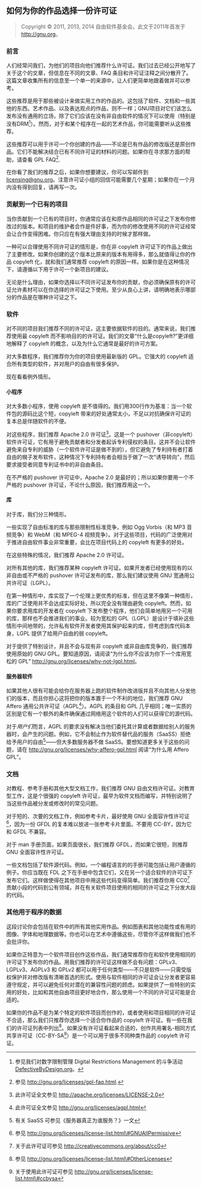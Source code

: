 ## 如何为你的作品选择一份许可证

> Copyright © 2011, 2013, 2014 自由软件基金会。此文于2011年首发于 <http://gnu.org>。

### 前言

人们经常问我们，为他们的项目向他们推荐什么许可证。我们过去已经公开地写了关于这个的文章，但信息在不同的文章、FAQ 条目和许可证注释之间分散开了。这篇文章收集所有的信息至一个单一的来源中，让人们更简单地跟着做并可以参考。

这些推荐是用于那些被设计来做实用工作的作品的。这包括了软件、文档和一些其他的东西。艺术作品、以及表达观点的作品，则不一样；GNU项目对它们该怎么发布没有通用的立场，除了它们应该在没有非自由软件的情况下可以使用（特别是没有DRM[^recon-1]）。然而，对于和某个程序在一起的艺术作品，你可能需要听从这些推荐。

这些推荐可以用于许可一个你创建的作品——不论是已有作品的修改版还是原创作品。它们不能解决结合已有不同许可证的材料的问题。如果你在寻求那方面的帮助，请查看 GPL FAQ[^recon-2].

在你看了我们的推荐之后，如果你想要建议，你可以写邮件到 <licensing@gnu.org>。注意许可证小组的回信可能需要几个星期；如果你在一个月内没有得到回复，请再写一次。

### 贡献到一个已有的项目

当你贡献到一个已有的项目时，你通常应该在和原作品相同的许可证之下发布你修改过的版本。和项目的维护者合作是件好事，而为你的修改使用不同的许可证经常会让合作变得困难。你只应在有强大理由支持的时候才那样做。

一种可以合理使用不同许可证的情形是，你在非 copyleft 许可证下的作品上做出了主要修改。如果你创建的这个版本比原来的版本有用得多，那么就值得让你的作品 copyleft 化，就和我们通常推荐 copyleft 的原因一样。如果你是在这种情况下，请遵循以下用于许可一个新项目的建议。

无论是什么理由，如果你选择以不同许可证发布你的贡献，你必须确保原有的许可证允许素材可以在你选择的许可证之下使用。至少从良心上讲，请明确地表示哪部分的作品是在哪种许可证之下。

### 软件

对不同的项目我们推荐不同的许可证，这主要依据软件的目的。通常来说，我们推荐使用最 copyleft 而不影响目的的许可证。我们的文章“什么是copyleft?”更详细地解释了 copyleft 的概念，以及为什么它通常是最好的许可方案。

对大多数程序，我们推荐你为你的项目使用最新版的 GPL。它强大的 copyleft 适合所有类型的软件，并对用户的自由有很多保护。

现在看看例外情形。

#### 小程序

对大多数小程序，使用 copyleft 是不值得的。我们用300行作为基准：当一个软件包的源码比这个短，copyleft 带来的好处通常太小，不足以对抗确保许可证的复本总是伴随软件的不便。

对这些程序，我们推荐 Apache 2.0 许可证[^recon-3]。这是一个 pushover（非copyleft）软件许可证，它有用于避免贡献者和分发者起诉专利侵权的条目。这并不会让软件避免来自专利的威胁（一个软件许可证是做不到的），但它避免了专利持有者打着自由的幌子发布软件，这种情况下专利持有者会相当于做了一次“诱导转向”，然后要求接受者同意专利证书中的非自由条目。

在不严格的 pushover 许可证中，Apache 2.0 是最好的；所以如果你要用一个不严格的 pushover 许可证，不论什么原因，我们推荐用这一个。

#### 库

对于库，我们分三种情形。

一些实现了自由标准的库与那些限制性标准竞争，例如 Ogg Vorbis（和 MP3 音频竞争）和 WebM（和 MPEG-4 视频竞争）。对于这些项目，代码的广泛使用对于推进自由软件事业非常重要，会比在项目代码上的 copyleft 有更多的好处。

在这些特殊的情况，我们推荐 Apache 2.0 许可证。

对所有其他的库，我们推荐某种 copyleft 许可证。如果开发者已经使用现有的以非自由或不严格的 pushover 许可证发布的库，那么我们建议使用 GNU 宽通用公共许可证（LGPL）。

在第一种情形中，库实现了一个伦理上更优秀的标准，但在这里不像第一种情形，库的广泛使用并不会达成实际好处，所以完全没有理由避免 copyleft。然而，如果你要求用库的开发者在 copyleft 下发布整个程序，他们会简单地用另一个可用的库，那样也不会推进我们的事业。较为宽松的 GPL（LGPL）是设计于填补这些情形中间地带的，允许私有软件开发者使用其保护起来的库，但考虑到库代码本身，LGPL 提供了给用户自由的弱 copyleft。

对于提供了特别设计，并且不会与现有非 copyleft 或非自由库竞争的，我们推荐使用原始的 GNU GPL。要知道原因，请阅读“为什么你不应该为你下一个库用宽松的 GPL” <http://gnu.org/licenses/why-not-lgpl.html>。

#### 服务器软件

如果其他人很有可能会给你在服务器上跑的软件制作改进版并且不向其他人分发他们的版本，而且你担心这将把你的版本置于一个不利的地位，我们推荐 GNU Affero 通用公共许可证（AGPL[^recon-4]）。AGPL 的条目和 GPL 几乎相同；唯一实质的区别是它有一个额外的条件确保通过网络用这个软件的人们可以获得它的源代码。

对于*用户们*而言，AGPL 的要求没有解决当他们委托其计算或者数据给别人的服务器时，会产生的问题。例如，它不会制止作为软件替代品的服务（SaaSS）拒绝给予用户的自由[^recon-5]——但大多数服务器不做 SaaSS。要想知道更多关于这些的问题，请在 <http://gnu.org/licenses/why-affero-gpl.html> 阅读“为什么用 Affero GPL”。

### 文档

对教程、参考手册和其他大型文档工作，我们推荐 GNU 自由文档许可证。对教育型工作，这是个很强的 copyleft 许可证，最早为软件文档而编写，并特别说明了当这些作品被分发或修改时的常见问题。

对于短的、次要的文档工作，例如参考卡片，最好使用 GNU 全面容许性许可证[^recon-6]，因为一份 GFDL 的复本难以放进一张参考卡片里面。不要用 CC-BY，因为它和 GFDL 不兼容。

对于 man 手册页面，如果页面很长，我们推荐 GFDL，而如果它很短，则推荐 GNU 全面容许性许可证。

一些文档包括了软件源代码。例如，一个编程语言的的手册可能包括让用户遵循的例子。你应当既在 FDL 之下在手册中包含它们，又在另一个适合软件的许可证下发布它们。这样做使得在其他项目中用这些代码变得简单。我们推荐你用 CC0[^recon-7] 贡献小段的代码到公有领域，并在有关软件项目使用的相同的许可证之下分发大段的代码。

### 其他用于程序的数据

这段讨论你会包括在软件中的所有其他实用作品。例如图表和其他功能性或有用的图像、字体和地理数据等。你也可以在艺术中遵循这些，尽管你不这样做我们也不会批评你。

如果你正特意为一个软件项目创作这些作品，我们通常推荐你在和软件使用相同的许可证下发布你的作品。用我们推荐的许可证这样做不会有问题：GPLv3、LGPLv3、AGPLv3 和 GPLv2 都可以用于任何类型——不只是软件——只需受版权保护并对修改版有清晰首选的形式。使用与软件相同的许可证会让分发者更容易遵守规定，并可以避免任何对潜在的兼容性问题的顾虑。如果提供了一些特别的实用的好处，比如和其他自由项目更好地合作，那么使用一个不同的许可证可能是合适的。

如果你的作品不是为某个特定的软件项目而创作的，或者使用和项目相同的许可证不合适，那么我们只推荐你选择一个适合你作品的 copyleft 许可证。有一些在我们的许可证列表中列出[^recon-8]。如果没有许可证看起来合适的，创作共用署名-相同方式共享许可证（CC-BY-SA[^recon-9]）是一个可以用于很多不同种类作品的 copyleft 许可证。

 [^recon-1]: 参见我们对数字限制管理 Digital Restrictions Management 的斗争活动 [DefectiveByDesign.org](DefectiveByDesign.org)。

 [^recon-2]: 参见 <http://gnu.org/licenses/gpl-faq.html>.

 [^recon-3]: 此许可证全文参见 <http://apache.org/licenses/LICENSE-2.0>

 [^recon-4]: 此许可证全文参见 <http://gnu.org/licenses/agpl.html>

 [^recon-5]: 有关 SaaSS 可参见《服务器真正为谁服务？》一文

 [^recon-6]: 参见 <http://gnu.org/licenses/license-list.html\#GNUAllPermissive>

 [^recon-7]: 关于此许可证可参见 <http://creativecommons.org/about/cc0> 

 [^recon-8]: 参见 <http://gnu.org/licenses/license-list.html\#OtherLicenses>

 [^recon-9]: 关于使用此许可证可参见 <http://gnu.org/licenses/license-list.html\#ccbysa>
